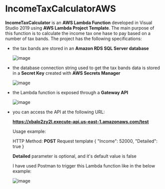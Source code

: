 # IncomeTaxCalculatorAWS

**IncomeTaxCalculator** is an **AWS Lambda Function** developed in Visual Studio 2019 using **AWS Lambda Project Template**. The main purpose of this function is to calculate the income tax one hase to pay based on a number of tax bands. The project has the following specifications:

- the tax bands are stored in an **Amazon RDS SQL Server database**
  
  ![image](https://user-images.githubusercontent.com/9264427/116779852-711a8a80-aa81-11eb-8bb7-563fa50133e9.png)

- the database connection string used to get the tax bands data is stored in a **Secret Key** created with **AWS Secrets Manager**
  
  ![image](https://user-images.githubusercontent.com/9264427/116779961-fef67580-aa81-11eb-932e-b5f003a6f1c6.png)

- the Lambda function is exposed through a **Gateway API**
  
  ![image](https://user-images.githubusercontent.com/9264427/116779737-c1ddb380-aa80-11eb-9ec5-25f1b907678b.png)

- you can access the API at the following URL:
  
  **https://xbalo2zy2l.execute-api.us-east-1.amazonaws.com/test**
  
    Usage example:
    
    HTTP Method: **POST**
    Request template 
          {
              "Income": 52000,
              "Detailed": true
          }
  
  **Detailed** parameter is optional, and it's default value is false
  
  I have used Postman to trigger this Lambda function like in the below example:
  
  ![image](https://user-images.githubusercontent.com/9264427/116780119-1c780f00-aa83-11eb-82c7-2fed2ea1c44f.png)

  
